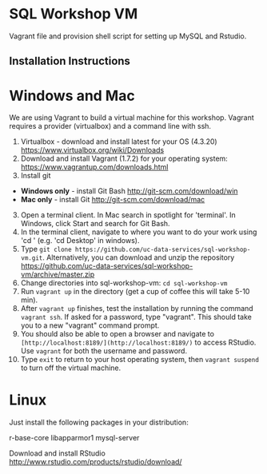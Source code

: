 # SQL Workshop VM

Vagrant file and provision shell script for setting up MySQL and Rstudio.

## Installation Instructions

# Windows and Mac

We are using Vagrant to build a virtual machine for this workshop.  Vagrant requires a provider (virtualbox) and a command line with ssh.

1. Virtualbox - download and install latest for your OS (4.3.20) https://www.virtualbox.org/wiki/Downloads
2. Download and install Vagrant (1.7.2) for your operating system: https://www.vagrantup.com/downloads.html
2. Install git
  * **Windows only** - install Git Bash  http://git-scm.com/download/win
  * **Mac only** - install Git http://git-scm.com/download/mac
3.  Open a terminal client. In Mac search in spotlight for 'terminal'.  In Windows, click Start and search for Git Bash.
4.  In the terminal client, navigate to where you want to do your work using 'cd <directory>' (e.g. 'cd Desktop' in windows).
5.  Type `git clone https://github.com/uc-data-services/sql-workshop-vm.git`. Alternatively, you can download and unzip the repository https://github.com/uc-data-services/sql-workshop-vm/archive/master.zip
6.  Change directories into sql-workshop-vm:  `cd sql-workshop-vm`
7.  Run `vagrant up` in the directory (get a cup of coffee this will take 5-10 min).
8.  After `vagrant up` finishes, test the installation by running the command `vagrant ssh`. If asked for a password, type "vagrant". This should take you to a new "vagrant" command prompt. 
9.  You should also be able to open a browser and navigate to `[http://localhost:8189/](http://localhost:8189/)` to access RStudio. Use `vagrant` for both the username and password. 
9.  Type `exit` to return to your host operating system, then `vagrant suspend` to turn off the virtual machine.


# Linux

Just install the following packages in your distribution:

r-base-core libapparmor1 mysql-server

Download and install RStudio http://www.rstudio.com/products/rstudio/download/
